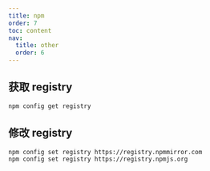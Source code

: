 ```yaml
---
title: npm
order: 7
toc: content
nav:
  title: other
  order: 6
---
```


## 获取 registry

```bash
npm config get registry
```

## 修改 registry

```bash
npm config set registry https://registry.npmmirror.com
npm config set registry https://registry.npmjs.org
```
